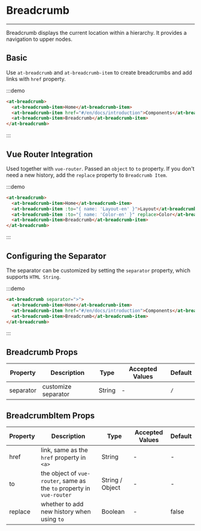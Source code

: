 
# Breadcrumb

----

Breadcrumb displays the current location within a hierarchy. It provides a navigation to upper nodes.

## Basic

Use `at-breadcrumb` and `at-breadcrumb-item` to create breadcrumbs and add links with `href` property.

:::demo
```html
<at-breadcrumb>
  <at-breadcrumb-item>Home</at-breadcrumb-item>
  <at-breadcrumb-item href="#/en/docs/introduction">Components</at-breadcrumb-item>
  <at-breadcrumb-item>Breadcrumb</at-breadcrumb-item>
</at-breadcrumb>
```
:::

## Vue Router Integration

Used together with `vue-router`. Passed an `object` to `to` property. If you don't need a new history, add the `replace` property to `Breadcrumb Item`.

:::demo
```html
<at-breadcrumb>
  <at-breadcrumb-item>Home</at-breadcrumb-item>
  <at-breadcrumb-item :to="{ name: 'Layout-en' }">Layout</at-breadcrumb-item>
  <at-breadcrumb-item :to="{ name: 'Color-en' }" replace>Color</at-breadcrumb-item>
  <at-breadcrumb-item>Breadcrumb</at-breadcrumb-item>
</at-breadcrumb>
```
:::

## Configuring the Separator

The separator can be customized by setting the `separator` property, which supports `HTML String`.

:::demo
```html
<at-breadcrumb separator=">">
  <at-breadcrumb-item>Home</at-breadcrumb-item>
  <at-breadcrumb-item href="#/en/docs/introduction">Components</at-breadcrumb-item>
  <at-breadcrumb-item>Breadcrumb</at-breadcrumb-item>
</at-breadcrumb>
```
:::


## Breadcrumb Props

| Property      | Description          | Type      | Accepted Values                           | Default  |
|---------- |-------------- |---------- |--------------------------------  |-------- |
| separator | customize separator | String | - | `/` |

## BreadcrumbItem Props

| Property      | Description          | Type      | Accepted Values                           | Default  |
|---------- |-------------- |---------- |--------------------------------  |-------- |
| href | link, same as the `href` property in `<a>` | String | - | - |
| to | the object of `vue-router`, same as the `to` property in `vue-router` | String / Object | - | - |
| replace | whether to add new history when using `to` | Boolean | - | false |
